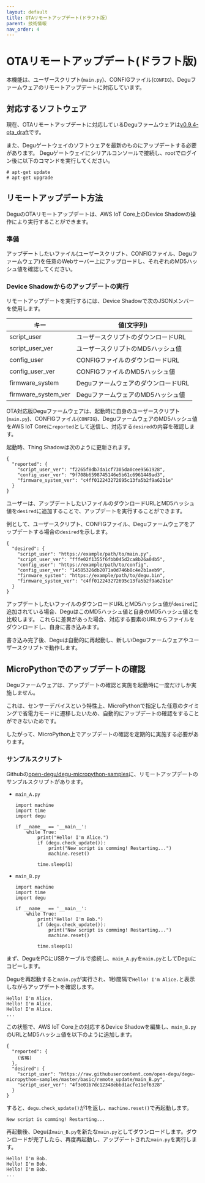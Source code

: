 ```yaml
---
layout: default
title: OTAリモートアップデート(ドラフト版)
parent: 技術情報
nav_order: 4
---
```

# OTAリモートアップデート(ドラフト版)

本機能は、ユーザースクリプト(`main.py`)、CONFIGファイル(`CONFIG`)、Deguファームウェアのリモートアップデートに対応しています。

## 対応するソフトウェア

現在、OTAリモートアップデートに対応しているDeguファームウェアは[v0.9.4-ota_draft](https://github.com/open-degu/degu/releases/tag/v0.9.4-ota_draft)です。

また、Deguゲートウェイのソフトウェアを最新のものにアップデートする必要があります。
Deguゲートウェイにシリアルコンソールで接続し、rootでログイン後に以下のコマンドを実行してください。

```
# apt-get update
# apt-get upgrade
```

## リモートアップデート方法

DeguのOTAリモートアップデートは、AWS IoT Core上のDevice Shadowの操作により実行することができます。

### 準備

アップデートしたいファイル(ユーザースクリプト、CONFIGファイル、Deguファームウェア)を任意のWebサーバー上にアップロードし、それぞれのMD5ハッシュ値を確認してください。

### Device Shadowからのアップデートの実行

リモートアップデートを実行するには、Device Shadowで次のJSONメンバーを使用します。

|キー|値(文字列)|
|-|-|
|script_user|ユーザースクリプトのダウンロードURL|
|script_user_ver|ユーザースクリプトのMD5ハッシュ値|
|config_user|CONFIGファイルのダウンロードURL|
|config_user_ver|CONFIGファイルのMD5ハッシュ値|
|firmware_system|DeguファームウェアのダウンロードURL|
|firmware_system_ver|DeguファームウェアのMD5ハッシュ値|

OTA対応版Deguファームウェアは、起動時に自身のユーザースクリプト(`main.py`)、CONFIGファイル(`CONFIG`)、DeguファームウェアのMD5ハッシュ値をAWS IoT Coreに`reported`として送信し、対応する`desired`の内容を確認します。

起動時、Thing Shadowは次のように更新されます。

```
{
  "reported": {
    "script_user_ver": "f2265f8db7da1cf7305da0cee9561928",
    "config_user_ver": "9f708b6598745146e5b61c6961449ad3",
    "firmware_system_ver": "c4ff012243272695c13fa5b2f9a62b1e"
  }
}
```

ユーザーは、アップデートしたいファイルのダウンロードURLとMD5ハッシュ値を`desired`に追加することで、アップデートを実行することができます。

例として、ユーザースクリプト、CONFIGファイル、Deguファームウェアをアップデートする場合の`desired`を示します。

```
{
  "desired": {
    "script_user": "https://example/path/to/main.py",
    "script_user_ver": "fffe02f1355f6fbb045d2ca8b26a04b5",
    "config_user": "https://example/path/to/config",
    "config_user_ver": "14585326db2071a0d746b8c4e2b1aeb9",
    "firmware_system": "https://example/path/to/degu.bin",
    "firmware_system_ver": "c4ff012243272695c13fa5b2f9a62b1e"
  }
}
```

アップデートしたいファイルのダウンロードURLとMD5ハッシュ値が`desired`に追加されている場合、DeguはこのMD5ハッシュ値と自身のMD5ハッシュ値とを比較します。
これらに差異があった場合、対応する要素のURLからファイルをダウンロードし、自身に書き込みます。

書き込み完了後、Deguは自動的に再起動し、新しいDeguファームウェアやユーザースクリプトで動作します。

## MicroPythonでのアップデートの確認

Deguファームウェアは、アップデートの確認と実施を起動時に一度だけしか実施しません。

これは、センサーデバイスという特性上、MicroPythonで指定した任意のタイミングで省電力モードに遷移したいため、自動的にアップデートの確認をすることができないためです。

したがって、MicroPython上でアップデートの確認を定期的に実施する必要があります。

### サンプルスクリプト

Githubの[open-degu/degu-micropython-samples](https://github.com/open-degu/degu-micropython-samples/tree/master/basic/remote_update)に、リモートアップデートのサンプルスクリプトがあります。

* `main_A.py`
  ```
  import machine
  import time
  import degu

  if __name__ == '__main__':
      while True:
          print("Hello! I'm Alice.")
          if (degu.check_update()):
              print("New script is comming! Restarting...")
              machine.reset()

          time.sleep(1)
  ```

* `main_B.py`
  ```
  import machine
  import time
  import degu

  if __name__ == '__main__':
      while True:
          print("Hello! I'm Bob.")
          if (degu.check_update()):
              print("New script is comming! Restarting...")
              machine.reset()

          time.sleep(1)
  ```

まず、DeguをPCにUSBケーブルで接続し、`main_A.py`を`main.py`としてDeguにコピーします。

Deguを再起動すると`main.py`が実行され、1秒間隔で`Hello! I'm Alice.`と表示しながらアップデートを確認します。

```
Hello! I'm Alice.
Hello! I'm Alice.
Hello! I'm Alice.
...
```

この状態で、AWS IoT Core上の対応するDevice Shadowを編集し、`main_B.py`のURLとMD5ハッシュ値を以下のように追加します。

```
{
  "reported": {
    (省略)
  },
  "desired": {
    "script_user": "https://raw.githubusercontent.com/open-degu/degu-micropython-samples/master/basic/remote_update/main_B.py",
    "script_user_ver": "4f3e01b7dc12348ebbd1acfe11ef6328"
  }
}
```

すると、`degu.check_update()`が1を返し、`machine.reset()`で再起動します。

```
New script is comming! Restarting...
```

再起動後、Deguは`main_B.py`を新たな`main.py`としてダウンロードします。ダウンロードが完了したら、再度再起動し、アップデートされた`main.py`を実行します。

```
Hello! I'm Bob.
Hello! I'm Bob.
Hello! I'm Bob.
...
```
